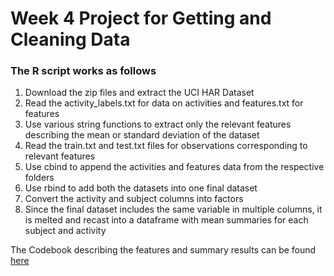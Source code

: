 # Week 4 Project for Getting and Cleaning Data
### The R script works as follows
1. Download the zip files and extract the UCI HAR Dataset
2. Read the activity_labels.txt for data on activities and features.txt for features
3. Use various string functions to extract only the relevant features describing the mean or standard deviation of the dataset
4. Read the train.txt and test.txt files for observations corresponding to relevant features
5. Use cbind to append the activities and features data from the respective folders
6. Use rbind to add both the datasets into one final dataset
7. Convert the activity and subject columns into factors
8. Since the final dataset includes the same variable in multiple columns, it is melted and recast into a dataframe with mean summaries for each subject and activity

The Codebook describing the features and summary results can be found [here](https://srotaswati.github.io/DataScience_3_project/Codebook.html)